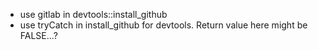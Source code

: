 * use gitlab in devtools::install\_github
* use tryCatch in install_github for devtools. Return value here might be
 FALSE...?
